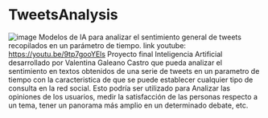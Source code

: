 # TweetsAnalysis

![image](https://user-images.githubusercontent.com/99009069/219459472-beab7a0d-8c02-4c11-bd70-ab51c5ef70b2.png)
Modelos de IA para analizar el sentimiento general de tweets recopilados en un parámetro de tiempo.
link youtube: https://youtu.be/9tp7gooYEls
Proyecto final Inteligencia Artificial desarrollado por Valentina Galeano Castro que pueda analizar el sentimiento en textos obtenidos de una serie de tweets en un parametro de tiempo con la caracteristica de que se puede establecer cualquier tipo de consulta en la red social. Esto podría ser utilizado para Analizar las opiniones de los usuarios, medir la satisfacción de las personas respecto a un tema, tener un panorama más amplio en un determinado debate, etc.
